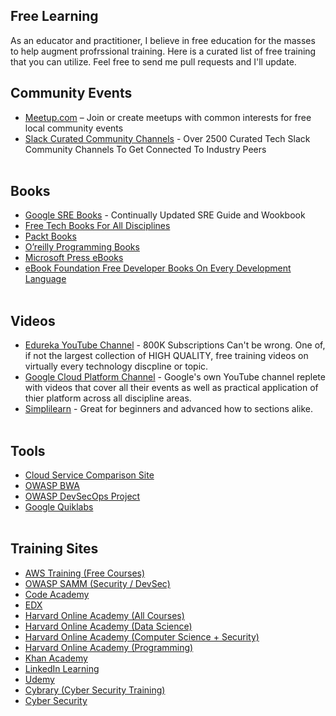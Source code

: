 ## Free Learning
As an educator and practitioner, I believe in free education for the masses to help augment profrssional training. Here is a curated list of free training that you can utilize. Feel free to send me pull requests and I'll update.

## Community Events
 - [Meetup.com](http://www.meetup.com) – Join or create meetups with common interests for free local community events <br>
 - [Slack Curated Community Channels](https://standuply.com/slack-chat-groups) - Over 2500 Curated Tech Slack Community Channels To Get Connected To Industry Peers <br><br>


## Books
 - [Google SRE Books](https://landing.google.com/sre/books) - Continually Updated SRE Guide and Wookbook <br>
 - [Free Tech Books For All Disciplines](http://www.freetechbooks.com) <br>
 - [Packt Books](https://www.packtpub.com/packt/offers/free-learning) <br>
 - [O’reilly Programming Books](https://www.oreilly.com/programming/free) <br>
 - [Microsoft Press eBooks](https://mva.microsoft.com/ebooks) <br>
 - [eBook Foundation Free Developer Books On Every Development Language](https://github.com/EbookFoundation/free-programming-books/blob/master/free-programming-books.md) <br><br>


## Videos
 - [Edureka YouTube Channel](https://www.youtube.com/channel/UCkw4JCwteGrDHIsyIIKo4tQ) - 800K Subscriptions Can't be wrong. One of, if not the largest collection of HIGH QUALITY, free training videos on virtually every technology discpline or topic. <br>
 - [Google Cloud Platform Channel](https://www.youtube.com/user/googlecloudplatform) - Google's own YouTube channel replete with videos that cover all their events as well as practical application of thier platform across all discipline areas. <br>
 - [Simplilearn](https://www.youtube.com/user/Simplilearn/featured) - Great for beginners and advanced how to sections alike. <br><br> 


## Tools
 - [Cloud Service Comparison Site](http://cloudcomparison.seanasaservice.com) <br>
 - [OWASP BWA](https://www.owasp.org/index.php/OWASP_Broken_Web_Applications_Project) <br>
 - [OWASP DevSecOps Project](https://www.owasp.org/index.php/OWASP_DevSecOps_Studio_Project) <br>
 - [Google Quiklabs](https://google.qwiklabs.com/catalog) <br><br>


## Training Sites
 - [AWS Training (Free Courses)](https://aws.training) <br>
 - [OWASP SAMM (Security / DevSec)](https://www.owasp.org/index.php/OWASP_SAMM_Project#tab=Browse_Online) <br>
 - [Code Academy](http://www.codeacademy.com) <br>
 - [EDX](https://www.edx.org) <br>
 - [Harvard Online Academy (All Courses)](https://online-learning.harvard.edu/catalog) <br>
 - [Harvard Online Academy (Data Science)](https://online-learning.harvard.edu/catalog?keywords=&subject%5B%5D=84&max_price=&start_date_range%5Bmin%5D%5Bdate%5D=&start_date_range%5Bmax%5D%5Bdate%5D=) <br>
 - [Harvard Online Academy (Computer Science + Security)](https://online-learning.harvard.edu/catalog?keywords=&subject%5B%5D=3&max_price=&start_date_range%5Bmin%5D%5Bdate%5D=&start_date_range%5Bmax%5D%5Bdate%5D=) <br>
 - [Harvard Online Academy (Programming)](https://online-learning.harvard.edu/catalog?keywords=&subject%5B%5D=100&max_price=&start_date_range%5Bmin%5D%5Bdate%5D=&start_date_range%5Bmax%5D%5Bdate%5D=) <br>
 - [Khan Academy](https://www.khanacademy.org) <br>
 - [LinkedIn Learning](https://www.lynda.com) <br>
 - [Udemy](https://www.udemy.com) <br>
 - [Cybrary (Cyber Security Training)](https://cybrary.com) <br>
 - [Cyber Security](https://www.cyberaces.org) <br> <br>
